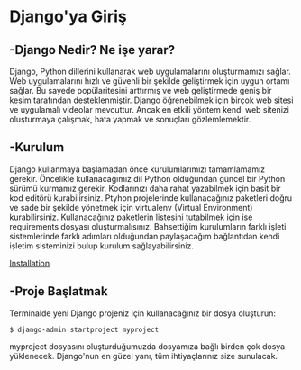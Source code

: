 # **Django'ya Giriş**

## **-Django Nedir? Ne işe yarar?**

Django, Python dillerini kullanarak web uygulamalarını oluşturmamızı sağlar. Web uygulamalarını hızlı ve güvenli bir şekilde geliştirmek için uygun ortamı sağlar. Bu sayede popülaritesini arttırmış ve web geliştirmede geniş bir kesim tarafından desteklenmiştir.
Django öğrenebilmek için birçok web sitesi ve uygulamalı videolar mevcuttur. Ancak en etkili yöntem kendi web sitenizi oluşturmaya çalışmak, hata yapmak ve sonuçları gözlemlemektir. 

## **-Kurulum**

Django kullanmaya başlamadan önce kurulumlarımızı tamamlamamız gerekir. Öncelikle kullanacağımız dil Python olduğundan güncel bir Python sürümü kurmamız gerekir. Kodlarınızı daha rahat yazabilmek için basit bir kod editörü kurabilirsiniz. 
Ptyhon projelerinde kullanacağınız paketleri doğru ve sade bir şekilde yönetmek için virtualenv (Virtual Environment) kurabilirsiniz. Kullanacağınız paketlerin listesini tutabilmek için ise requirements dosyası oluşturmalısınız.
Bahsettiğim kurulumların farklı işleti sistemlerinde farklı adımları olduğundan paylaşacağım bağlantıdan kendi işletim sisteminizi bulup kurulum sağlayabilirsiniz.

[Installation](https://tutorial.djangogirls.org/tr/installation/)

## **-Proje Başlatmak**
Terminalde yeni Django projeniz için kullanacağınız bir dosya oluşturun:
```
$ django-admin startproject myproject
```
myproject dosyasını oluşturduğumuzda dosyamıza bağlı birden çok dosya yüklenecek. Django'nun en güzel yanı, tüm ihtiyaçlarınız size sunulacak.
